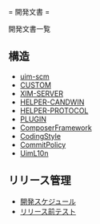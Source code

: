 ﻿= 開発文書 =

開発文書一覧

## 構造 ##

  * [uim-scm](UimScm.md)
  * [CUSTOM](CUSTOM.md)
  * [XIM-SERVER](XimServer.md)
  * [HELPER-CANDWIN](HelperCandwin.md)
  * [HELPER-PROTOCOL](HelperProtocol.md)
  * [PLUGIN](PLUGIN.md)
  * [ComposerFramework](ComposerFramework.md)
  * [CodingStyle](CodingStyle.md)
  * [CommitPolicy](CommitPolicy.md)
  * [UimL10n](UimL10n.md)

## リリース管理 ##

  * [開発スケジュール](RoadMap.md)
  * [リリース前テスト](RELEASING.md)